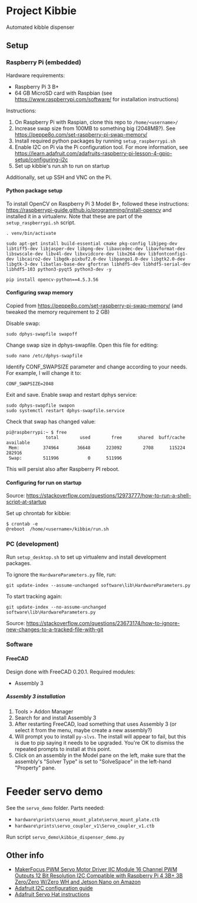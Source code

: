 # Project Kibbie

Automated kibble dispenser

## Setup

### Raspberry Pi (embedded)

Hardware requirements:

- Raspberry Pi 3 B+
- 64 GB MicroSD card with Raspbian (see https://www.raspberrypi.com/software/ for installation instructions)

Instructions:

1. On Raspberry Pi with Raspian, clone this repo to `/home/<username>/`
2. Increase swap size from 100MB to something big (2048MB?). See https://peppe8o.com/set-raspberry-pi-swap-memory/
3. Install required python packages by running `setup_raspberrypi.sh`
4. Enable I2C on Pi via the Pi configuration tool. For more information, see https://learn.adafruit.com/adafruits-raspberry-pi-lesson-4-gpio-setup/configuring-i2c
5. Set up kibbie's run.sh to run on startup

Additionally, set up SSH and VNC on the Pi.

#### Python package setup

To install OpenCV on Raspberry Pi 3 Model B+, followed these instructions: https://raspberrypi-guide.github.io/programming/install-opencv and installed it in a virtualenv. Note that these are part of the `setup_raspberrypi.sh` script.

```
. venv/bin/activate

sudo apt-get install build-essential cmake pkg-config libjpeg-dev libtiff5-dev libjasper-dev libpng-dev libavcodec-dev libavformat-dev libswscale-dev libv4l-dev libxvidcore-dev libx264-dev libfontconfig1-dev libcairo2-dev libgdk-pixbuf2.0-dev libpango1.0-dev libgtk2.0-dev libgtk-3-dev libatlas-base-dev gfortran libhdf5-dev libhdf5-serial-dev libhdf5-103 python3-pyqt5 python3-dev -y

pip install opencv-python==4.5.3.56
```

#### Configuring swap memory

Copied from https://peppe8o.com/set-raspberry-pi-swap-memory/ (and tweaked the memory requirement to 2 GB)

Disable swap:

```
sudo dphys-swapfile swapoff
```

Change swap size in dphys-swapfile. Open this file for editing:

```
sudo nano /etc/dphys-swapfile
```

Identify CONF_SWAPSIZE parameter and change according to your needs. For example, I will change it to:

```
CONF_SWAPSIZE=2048
```

Exit and save. Enable swap and restart dphys service:

```
sudo dphys-swapfile swapon
sudo systemctl restart dphys-swapfile.service
```

Check that swap has changed value:

```
pi@raspberrypi:~ $ free
               total        used        free      shared  buff/cache   available
 Mem:         374964       36648      223092        2708      115224      282916
 Swap:        511996           0      511996
```

This will persist also after Raspberry PI reboot.

#### Configuring for run on startup

Source: https://stackoverflow.com/questions/12973777/how-to-run-a-shell-script-at-startup

Set up chrontab for kibbie:

```
$ crontab -e
@reboot  /home/<username>/kibbie/run.sh
```

### PC (development)

Run `setup_desktop.sh` to set up virtualenv and install development packages.

To ignore the `HardwareParameters.py` file, run:

```
git update-index --assume-unchanged software\lib\HardwareParameters.py
```

To start tracking again:

```
git update-index --no-assume-unchanged software\lib\HardwareParameters.py
```

Source: https://stackoverflow.com/questions/23673174/how-to-ignore-new-changes-to-a-tracked-file-with-git

### Software

#### FreeCAD

Design done with FreeCAD 0.20.1. Required modules:

- Assembly 3

##### Assembly 3 installation

1. Tools > Addon Manager
2. Search for and install Assembly 3
3. After restarting FreeCAD, load something that uses Assembly 3 (or select it from the menu, maybe create a new assembly?)
4. Will prompt you to install `py-slvs`. The install will appear to fail, but this is due to pip saying it needs to be upgraded. You're OK to dismiss the repeated prompts to install at this point.
5. Click on an assembly in the Model pane on the left, make sure that the assembly's "Solver Type" is set to "SolveSpace" in the left-hand "Property" pane.

# Feeder servo demo

See the `servo_demo` folder. Parts needed:

- `hardware\prints\servo_mount_plate\servo_mount_plate.ctb`
- `hardware\prints\servo_coupler_v1\Servo_coupler_v1.ctb`

Run script `servo_demo\kibbie_dispenser_demo.py`

## Other info

- [MakerFocus PWM Servo Motor Driver IIC Module 16 Channel PWM Outputs 12 Bit Resolution I2C Compatible with Raspberry Pi 4 3B+ 3B Zero/Zero W/Zero WH and Jetson Nano on Amazon](https://www.amazon.com/gp/product/B07H9ZTWNC)
- [Adafruit I2C configuration guide](https://learn.adafruit.com/adafruits-raspberry-pi-lesson-4-gpio-setup/configuring-i2c)
- [Adafruit Servo Hat instructions](https://learn.adafruit.com/adafruit-16-channel-pwm-servo-hat-for-raspberry-pi/attach-and-test-the-hat)

